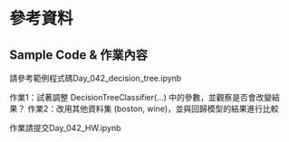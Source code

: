 # 參考資料
## Sample Code & 作業內容
請參考範例程式碼Day_042_decision_tree.ipynb

作業1：試著調整 DecisionTreeClassifier(...) 中的參數，並觀察是否會改變結果？
作業2：改用其他資料集 (boston, wine)，並與回歸模型的結果進行比較

作業請提交Day_042_HW.ipynb
